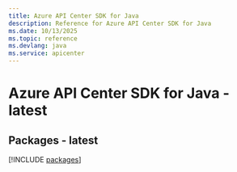 ```yaml
---
title: Azure API Center SDK for Java
description: Reference for Azure API Center SDK for Java
ms.date: 10/13/2025
ms.topic: reference
ms.devlang: java
ms.service: apicenter
---
```

# Azure API Center SDK for Java - latest
## Packages - latest
[!INCLUDE [packages](api-center-index.md)]